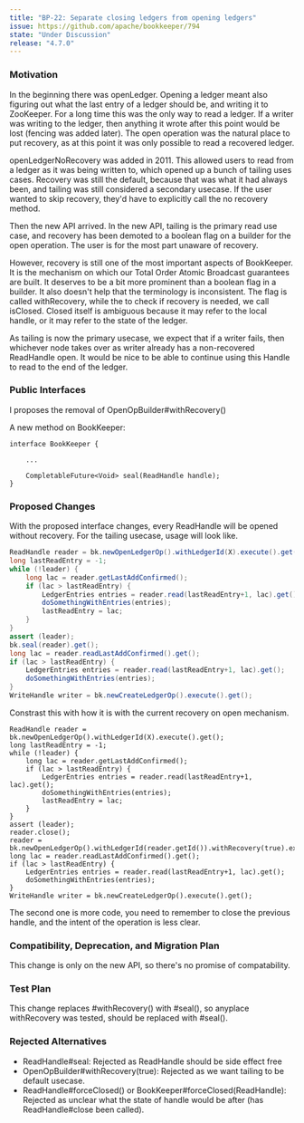 ```yaml
---
title: "BP-22: Separate closing ledgers from opening ledgers"
issue: https://github.com/apache/bookkeeper/794
state: "Under Discussion"
release: "4.7.0"
---
```


### Motivation

In the beginning there was openLedger. Opening a ledger meant also figuring out what the last entry of a ledger should be, and writing it to ZooKeeper. For a long time this was the only way to read a ledger. If a writer was writing to the ledger, then anything it wrote after this point would be lost (fencing was added later). The open operation was the natural place to put recovery, as at this point it was only possible to read a recovered ledger.

openLedgerNoRecovery was added in 2011. This allowed users to read from a ledger as it was being written to, which opened up a bunch of tailing uses cases. Recovery was still the default, because that was what it had always been, and tailing was still considered a secondary usecase. If the user wanted to skip recovery, they'd have to explicitly call the no recovery method.

Then the new API arrived. In the new API, tailing is the primary read use case, and recovery has been demoted to a boolean flag on a builder for the open operation. The user is for the most part unaware of recovery.

However, recovery is still one of the most important aspects of BookKeeper. It is the mechanism on which our Total Order Atomic Broadcast guarantees are built. It deserves to be a bit more prominent than a boolean flag in a builder. It also doesn't help that the terminology is inconsistent. The flag is called withRecovery, while the to check if recovery is needed, we call isClosed. Closed itself is ambiguous because it may refer to the local handle, or it may refer to the state of the ledger.

As tailing is now the primary usecase, we expect that if a writer fails, then whichever node takes over as writer already has a non-recovered ReadHandle open. It would be nice to be able to continue using this Handle to read to the end of the ledger.

### Public Interfaces

I proposes the removal of OpenOpBuilder#withRecovery()

A new method on BookKeeper:
```
interface BookKeeper {

    ...

    CompletableFuture<Void> seal(ReadHandle handle);
}
```

### Proposed Changes

With the proposed interface changes, every ReadHandle will be opened without recovery. For the tailing usecase, usage will look like.

```java
ReadHandle reader = bk.newOpenLedgerOp().withLedgerId(X).execute().get();
long lastReadEntry = -1;
while (!leader) {
    long lac = reader.getLastAddConfirmed();
    if (lac > lastReadEntry) {
        LedgerEntries entries = reader.read(lastReadEntry+1, lac).get();
        doSomethingWithEntries(entries);
        lastReadEntry = lac;
    }
}
assert (leader);
bk.seal(reader).get();
long lac = reader.readLastAddConfirmed().get();
if (lac > lastReadEntry) {
    LedgerEntries entries = reader.read(lastReadEntry+1, lac).get();
    doSomethingWithEntries(entries);
}
WriteHandle writer = bk.newCreateLedgerOp().execute().get();
```

Constrast this with how it is with the current recovery on open mechanism.

```
ReadHandle reader = bk.newOpenLedgerOp().withLedgerId(X).execute().get();
long lastReadEntry = -1;
while (!leader) {
    long lac = reader.getLastAddConfirmed();
    if (lac > lastReadEntry) {
        LedgerEntries entries = reader.read(lastReadEntry+1, lac).get();
        doSomethingWithEntries(entries);
        lastReadEntry = lac;
    }
}
assert (leader);
reader.close();
reader = bk.newOpenLedgerOp().withLedgerId(reader.getId()).withRecovery(true).execute.get();
long lac = reader.readLastAddConfirmed().get();
if (lac > lastReadEntry) {
    LedgerEntries entries = reader.read(lastReadEntry+1, lac).get();
    doSomethingWithEntries(entries);
}
WriteHandle writer = bk.newCreateLedgerOp().execute().get();
```

The second one is more code, you need to remember to close the previous handle, and the intent of the operation is less clear.

### Compatibility, Deprecation, and Migration Plan

This change is only on the new API, so there's no promise of compatability.

### Test Plan

This change replaces #withRecovery() with #seal(), so anyplace withRecovery was tested, should be replaced with #seal().

### Rejected Alternatives

- ReadHandle#seal: Rejected as ReadHandle should be side effect free
- OpenOpBuilder#withRecovery(true): Rejected as we want tailing to be default usecase.
- ReadHandle#forceClosed() or BookKeeper#forceClosed(ReadHandle): Rejected as unclear what the state of handle would be after (has ReadHandle#close been called).
